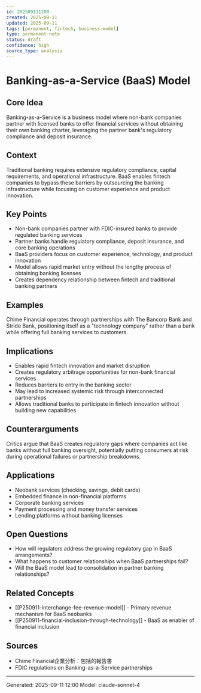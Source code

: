 ```yaml
---
id: 202509111200
created: 2025-09-11
updated: 2025-09-11
tags: [permanent, fintech, business-model]
type: permanent-note
status: draft
confidence: high
source_type: analysis
---
```


# Banking-as-a-Service (BaaS) Model

## Core Idea
Banking-as-a-Service is a business model where non-bank companies partner with licensed banks to offer financial services without obtaining their own banking charter, leveraging the partner bank's regulatory compliance and deposit insurance.

## Context
Traditional banking requires extensive regulatory compliance, capital requirements, and operational infrastructure. BaaS enables fintech companies to bypass these barriers by outsourcing the banking infrastructure while focusing on customer experience and product innovation.

## Key Points
- Non-bank companies partner with FDIC-insured banks to provide regulated banking services
- Partner banks handle regulatory compliance, deposit insurance, and core banking operations
- BaaS providers focus on customer experience, technology, and product innovation
- Model allows rapid market entry without the lengthy process of obtaining banking licenses
- Creates dependency relationship between fintech and traditional banking partners

## Examples
Chime Financial operates through partnerships with The Bancorp Bank and Stride Bank, positioning itself as a "technology company" rather than a bank while offering full banking services to customers.

## Implications
- Enables rapid fintech innovation and market disruption
- Creates regulatory arbitrage opportunities for non-bank financial services
- Reduces barriers to entry in the banking sector
- May lead to increased systemic risk through interconnected partnerships
- Allows traditional banks to participate in fintech innovation without building new capabilities

## Counterarguments
Critics argue that BaaS creates regulatory gaps where companies act like banks without full banking oversight, potentially putting consumers at risk during operational failures or partnership breakdowns.

## Applications
- Neobank services (checking, savings, debit cards)
- Embedded finance in non-financial platforms
- Corporate banking services
- Payment processing and money transfer services
- Lending platforms without banking licenses

## Open Questions
- How will regulators address the growing regulatory gap in BaaS arrangements?
- What happens to customer relationships when BaaS partnerships fail?
- Will the BaaS model lead to consolidation in partner banking relationships?

## Related Concepts
- [[P250911-interchange-fee-revenue-model]] - Primary revenue mechanism for BaaS neobanks
- [[P250911-financial-inclusion-through-technology]] - BaaS as enabler of financial inclusion

## Sources
- Chime Financial企業分析：包括的報告書
- FDIC regulations on Banking-as-a-Service partnerships

---
Generated: 2025-09-11 12:00
Model: claude-sonnet-4